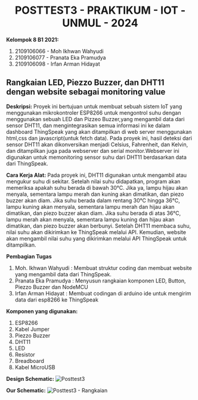 <center><h1>POSTTEST3 - PRAKTIKUM - IOT - UNMUL - 2024</h1></center>

<strong>Kelompok 8 B1 2021:</strong>
1. 2109106066 - Moh Ikhwan Wahyudi
2. 2109106077 - Pranata Eka Pramudya
3. 2109106098 - Irfan Arman Hidayat

  <h2>Rangkaian LED, Piezzo Buzzer, dan DHT11 dengan website sebagai monitoring value</h2>

<strong>Deskripsi:</strong>
  Proyek ini bertujuan untuk membuat sebuah sistem IoT yang menggunakan mikrokontroler ESP8266 untuk mengontrol suhu dengan menggunakan sebuah LED dan Pizzeo Buzzer,yang mengambil data dari sensor DHT11, dan mengintegrasikan semua informasi ini ke dalam dashboard ThingSpeak yang akan ditampilkan di web server menggunakan html,css dan javascript(untuk fetch data). Pada proyek ini, hasil deteksi dari sensor DHT11 akan dikonversikan menjadi Celsius, Fahrenheit, dan Kelvin, dan ditampilkan juga pada webserver dan serial monitor.Webserver ini digunakan untuk memonitoring sensor suhu dari DHT11 berdasarkan data dari ThingSpeak.


<strong>Cara Kerja Alat:</strong>
  Pada proyek ini, DHT11 digunakan untuk mengambil atau mengukur suhu di sekitar. Setelah nilai suhu didapatkan, program akan memeriksa apakah suhu berada di bawah 30°C. Jika ya, lampu hijau akan menyala, sementara lampu merah dan kuning akan dimatikan, dan piezo buzzer akan diam. Jika suhu berada dalam rentang 30°C hingga 36°C, lampu kuning akan menyala, sementara lampu merah dan hijau akan dimatikan, dan piezo buzzer akan diam. Jika suhu berada di atas 36°C, lampu merah akan menyala, sementara lampu kuning dan hijau akan dimatikan, dan piezo buzzer akan berbunyi. Setelah DHT11 membaca suhu, nilai suhu akan dikirimkan ke ThingSpeak melalui API. Kemudian, website akan mengambil nilai suhu yang dikirimkan melalui API ThingSpeak untuk ditampilkan.

<strong>Pembagian Tugas</strong>
1. Moh. Ikhwan Wahyudi   : Membuat struktur coding dan membuat website yang mengambil data dari ThingSpeak.
2. Pranata Eka Pramudya  : Menyusun rangkaian komponen LED, Button, Piezzo Buzzer dan NodeMCU
3. Irfan Arman Hidayat   : Membuat codingan di arduino ide untuk mengirim data dari esp8266 ke ThingSpeak

<strong>Komponen yang digunakan:</strong>
1. ESP8266
2. Kabel Jumper
3. Piezzo Buzzer
4. DHT11
5. LED
6. Resistor
7. Breadboard
8. Kabel MicroUSB

<strong>Design Schematic:</strong>
![Posttest3](https://github.com/IkhwanWahyudi/posttest3-praktikum-iot-unmul/assets/113562288/d0022955-cdfe-494b-b210-b631efad67a6)

<strong>Our Schematic:</strong>
![Posttest3 - Rangkaian](https://github.com/IkhwanWahyudi/posttest3-praktikum-iot-unmul/assets/113562288/d5d15472-259f-49d3-b218-1c4303b9ef63)
